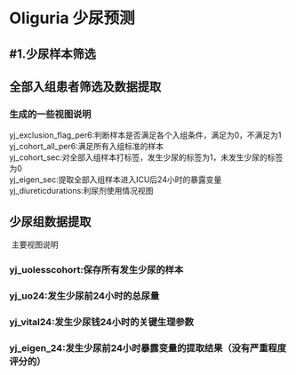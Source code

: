 # Oliguria 少尿预测


#1.少尿样本筛选
------------------
## 全部入组患者筛选及数据提取<br>
  ### 生成的一些视图说明
  yj_exclusion_flag_per6:判断样本是否满足各个入组条件，满足为0，不满足为1<br>
  yj_cohort_all_per6:满足所有入组标准的样本<br>
  yj_cohort_sec:对全部入组样本打标签，发生少尿的标签为1，未发生少尿的标签为0<br>
  yj_eigen_sec:提取全部入组样本进入ICU后24小时的暴露变量<br>
  yj_diureticdurations:利尿剂使用情况视图<br>
  
## 少尿组数据提取
  主要视图说明
### yj_uolesscohort:保存所有发生少尿的样本<br>
### yj_uo24:发生少尿前24小时的总尿量<br>
### yj_vital24:发生少尿钱24小时的关键生理参数<br>
### yj_eigen_24:发生少尿前24小时暴露变量的提取结果（没有严重程度评分的）<br>

